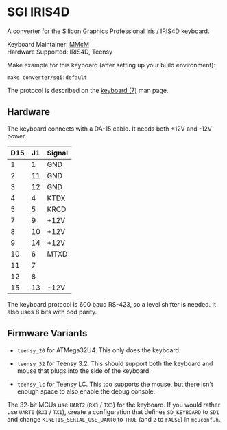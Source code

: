 # SGI IRIS4D

A converter for the Silicon Graphics Professional Iris / IRIS4D keyboard.

Keyboard Maintainer: [MMcM](https://github.com/MMcM)  
Hardware Supported: IRIS4D, Teensy  

Make example for this keyboard (after setting up your build environment):

    make converter/sgi:default

The protocol is described on the [keyboard (7)](https://nixdoc.net/man-pages/IRIX/man7/keyboard.7.html) man page.

## Hardware

The keyboard connects with a DA-15 cable. It needs both +12V and -12V power.

| D15 | J1 | Signal |
|-----|----|--------|
|   1 |  1 | GND    |
|   2 | 11 | GND    |
|   3 | 12 | GND    |
|   4 |  4 | KTDX   |
|   5 |  5 | KRCD   |
|   7 |  9 | +12V   |
|   8 | 10 | +12V   |
|   9 | 14 | +12V   |
|  10 |  6 | MTXD   |
|  11 |  7 |        |
|  12 |  8 |        |
|  15 | 13 | -12V   |

The keyboard protocol is 600 baud RS-423, so a level shifter is needed. It also uses 8 bits with odd parity.

## Firmware Variants

* `teensy_20` for ATMega32U4. This only does the keyboard.

* `teensy_32` for Teensy 3.2. This should support both the keyboard and mouse that plugs into the side of the keyboard.

* `teensy_lc` for Teensy LC. This too supports the mouse, but there isn't enough space to also enable the debug console.

The 32-bit MCUs use `UART2` (`RX3` / `TX3`) for the keyboard.
If you would rather use `UART0` (`RX1` / `TX1`), create a configuration that defines `SD_KEYBOARD` to `SD1`
and change `KINETIS_SERIAL_USE_UART0` to `TRUE` (and `2` to `FALSE`) in `mcuconf.h`.
